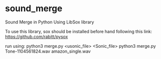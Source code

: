 # sound_merge
Sound Merge in Python Using LibSox library

To use this library, sox should be installed before hand following this link:
https://github.com/rabitt/pysox

run using:
python3 merge.py <usonic_file> <Sonic_file>
python3 merge.py Tone-1104561824.wav amazon_single.wav

